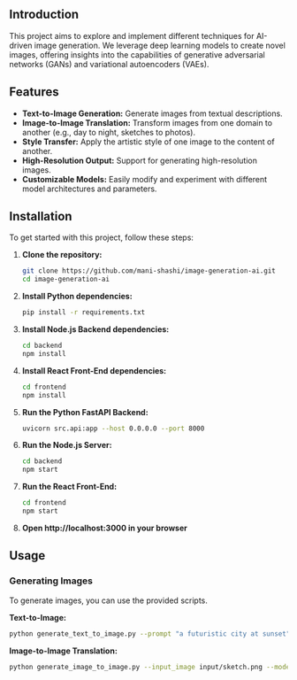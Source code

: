 
## Introduction

This project aims to explore and implement different techniques for AI-driven image generation. We leverage deep learning models to create novel images, offering insights into the capabilities of generative adversarial networks (GANs) and variational autoencoders (VAEs).

## Features

- **Text-to-Image Generation:** Generate images from textual descriptions.
- **Image-to-Image Translation:** Transform images from one domain to another (e.g., day to night, sketches to photos).
- **Style Transfer:** Apply the artistic style of one image to the content of another.
- **High-Resolution Output:** Support for generating high-resolution images.
- **Customizable Models:** Easily modify and experiment with different model architectures and parameters.

## Installation

To get started with this project, follow these steps:

1.  **Clone the repository:**
    ```bash
    git clone https://github.com/mani-shashi/image-generation-ai.git
    cd image-generation-ai
    ```

2.  **Install Python dependencies:**
    ```bash
    pip install -r requirements.txt
    ```

3.  **Install Node.js Backend dependencies:**
    ```bash
    cd backend
    npm install
    ```

4.  **Install React Front-End dependencies:**
    ```bash
    cd frontend
    npm install
    ```

5.  **Run the Python FastAPI Backend:**
    ```bash
    uvicorn src.api:app --host 0.0.0.0 --port 8000
    ```

6.  **Run the Node.js Server:**
    ```bash
    cd backend
    npm start
    ```

7.  **Run the React Front-End:**
    ```bash
    cd frontend
    npm start
    ```

8.  **Open http://localhost:3000 in your browser**
   
## Usage

### Generating Images

To generate images, you can use the provided scripts.

**Text-to-Image:**
```bash
python generate_text_to_image.py --prompt "a futuristic city at sunset" --output_path output/city_sunset.png
```

**Image-to-Image Translation:**
```bash
python generate_image_to_image.py --input_image input/sketch.png --model_type edges2photos --output_path output/photo_from_sketch.png
```

